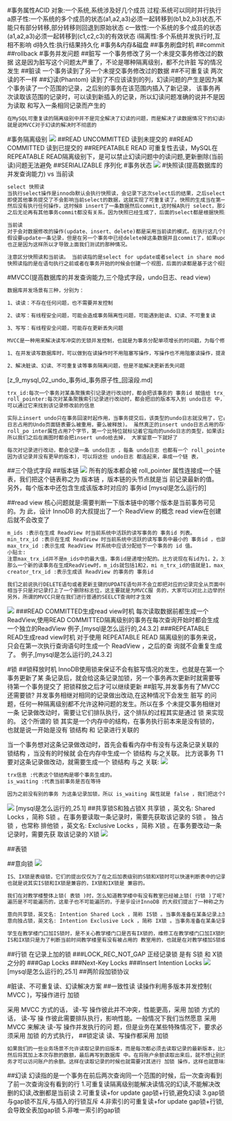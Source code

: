 #事务属性ACID
对象:一个系统,系统涉及好几个成员
过程:系统可以同时并行执行
a原子性:一个系统的多个成员的状态(a1,a2,a3)必须一起转移到(b1,b2,b3)状态,不能只有部分转移,部分转移则回退到原始状态
c一致性:一个系统的多个成员的状态(a1,a2,a3)必须一起转移到(c1,c2,c3)的有效状态
i隔离性:多个系统并发执行时,互相不影响
d持久性:执行结果持久化
#事务&内存&磁盘
##事务刷盘时机
##commit
##rollback
#事务并发问题
##脏写
一个事务修改了另一个未提交事务修改过的数据
这是因为脏写这个问题太严重了，不论是哪种隔离级别，都不允许脏 写的情况发生
##脏读
一个事务读到了另一个未提交事务修改过的数据
##不可重复读
两次读的不一样
##幻读(Phantom)
读到了不应该读到的列，幻读问题的产生是因为某个事务读了一个范围的记录，之后别的事务在该范围内插入了新记录，
该事务再次读取该范围的记录时，可以读到新插入的记录，所以幻读问题准确的说并不是因为读取
和写入一条相同记录而产生的
```asp
在MySQL可重复读的隔离级别中并不是完全解决了幻读的问题，而是解决了读数据情况下的幻读问题。而对于修改的操作依旧存在幻读问题，
就是说MVCC对于幻读的解决时不彻底的
```
[](https://juejin.cn/post/6844903799534911496#heading-9)

#事务隔离级别
![](.z_9_mysql_03_事务_隔离级别_MVCC_脏写_脏读_不可重复读_幻读_images/a4583e4b.png)
##READ UNCOMMITTED 
读到未提交的
##READ COMMITTED
读到已提交的
##REPEATABLE READ
可重复性去读，MySQL在REPEATABLE READ隔离级别下，是可以禁止幻读问题中的读问题,更新删除(当前读)问题无法避免
##SERIALIZABLE
序列化
#事务状态
![](.z_10_mysql_事务_隔离级别_images/bd0b7817.png)
#快照读(提高数据库的并发查询能力) vs 当前读
[](https://juejin.cn/post/6844903799534911496#heading-16)
```asp
select 快照读
当执行select操作是innodb默认会执行快照读，会记录下这次select后的结果，之后select 的时候就会返回这次快照的数据，
即使其他事务提交了不会影响当前select的数据，这就实现了可重复读了。快照的生成当在第一次执行select的时候，也就是说假设当A开启了事务，
然后没有执行任何操作，这时候B insert了一条数据然后commit,这时候A执行 select，那么返回的数据中就会有B添加的那条数据。
之后无论再有其他事务commit都没有关系，因为快照已经生成了，后面的select都是根据快照来的。

当前读
对于会对数据修改的操作(update、insert、delete)都是采用当前读的模式。在执行这几个操作时会读取最新的记录，即使是别的事务提交的数据也可以查询到。
假设要update一条记录，但是在另一个事务中已经delete掉这条数据并且commit了，如果update就会产生冲突，所以在update的时候需要知道最新的数据。
也正是因为这样所以才导致上面我们测试的那种情况。

注意区分快照读和当前读。 当前读指的是select for update或者select in share mode，指的是在更新之前必须先查寻当前的值，因此叫当前读。 
快照读指的是在语句执行之前或者在事务开始的时候会创建一个视图，后面的读都是基于这个视图的，不会再去查询最新的值。
```

#MVCC(提高数据库的并发查询能力,三个隐式字段，undo日志、read view)

```asp
数据库并发场景有三种，分别为：

​1、读读：不存在任何问题，也不需要并发控制

​2、读写：有线程安全问题，可能会造成事务隔离性问题，可能遇到脏读、幻读、不可重复读

​3、写写：有线程安全问题，可能存在更新丢失问题

​MVCC是一种用来解决读写冲突的无锁并发控制，也就是为事务分配单项增长的时间戳，为每个修改保存一个版本，版本与事务时间戳关联，读操作只读该事务开始前的数据库的快照，所以MVCC可以为数据库解决一下问题：

​1、在并发读写数据库时，可以做到在读操作时不用阻塞写操作，写操作也不用阻塞读操作，提高了数据库并发读写的性能

​2、解决脏读、幻读、不可重复读等事务隔离问题，但是不能解决更新丢失问题
```
[z_9_mysql_02_undo_事务id_事务原子性_回滚段.md]
[](https://github.com/twitter-forks/mysql/blob/master/storage/innobase/include/read0read.h#L124)
```asp
trx_id:每次一个事务对某条聚簇索引记录进行改动时，都会把该事务的 事务id 赋值给 trx_id 隐藏列
roll_pointer:每次对某条聚簇索引记录进行改动时，都会把旧的版本写入到 undo日志 中，然后这个隐藏 列就相当于一个指针，
可以通过它来找到该记录修改前的信息

实际上insert undo只在事务回滚时起作用，当事务提交后，该类型的undo日志就没用了，它占用的Und o Log Segment也会被系统回收(也就是该undo
日志占用的Undo页面链表要么被重用，要么被释放)。 虽然真正的insert undo日志占用的存储空间被释放了，但是roll_pointer的值并不会被清除，
roll_po inter属性占用7个字节，第一个比特位就标记着它指向的undo日志的类型，如果该比特位的值为1时， 就代表着它zhi向的undo日志类型为insert undo。
所以我们之后在画图时都会把insert undo给去掉， 大家留意一下就好了

每次对记录进行改动，都会记录一条 undo日志 ，每条 undo日志 也都有一个 roll_pointer 属性( INSERT 操作 对应的 undo日志 没有该属性，
因为该记录并没有更早的版本)，可以将这些 undo日志 都连起来，串成一个链 表，

```
##三个隐式字段
##版本链
![](.z_9_mysql_03_事务_隔离级别_MVCC_锁_锁释放_readview视图_脏写_脏读_不可重复读_幻读_images/0d5c9836.png)
所有的版本都会被 roll_pointer 属性连接成一个链表，我们把这个链表称之为 版本链 ，版本链的头节点就是当 前记录最新的值。
另外，每个版本中还包含生成该版本时对应的 事务id
[mysql是怎么运行的]

##read view
核心问题就是:需要判断一下版本链中的哪个版本是当前事务可见的。为 此，设计 InnoDB 的大叔提出了一个 ReadView 的概念
read view在创建后就不会改变了
```asp
m_ids :表示在生成 ReadView 时当前系统中活跃的读写事务的 事务id 列表。
min_trx_id :表示在生成 ReadView 时当前系统中活跃的读写事务中最小的 事务id ，也就是 m_ids 中的最 小值。
max_trx_id :表示生成 ReadView 时系统中应该分配给下一个事务的 id 值。
小贴士:
注意max_trx_id并不是m_ids中的最大值，事务id是递增分配的。比方说现在有id为1，2，3这三 个事务，之后id为3的事务提交了。
那么一个新的读事务在生成ReadView时，m_ids就包括1和2，mi n_trx_id的值就是1，max_trx_id的值就是4。
creator_trx_id :表示生成该 ReadView 的事务的 事务id 

我们之前说执行DELETE语句或者更新主键的UPDATE语句并不会立即把对应的记录完全从页面中删除，而 是执行一个所谓的delete mark操作，
相当于只是对记录打上了一个删除标志位，这主要就是为MVCC服 务的，大家可以对比上边举的例子自己试想一下怎么使用。 
另外，所谓的MVCC只是在我们进行普通的SEELCT查询时才生效
```
![](.z_9_mysql_03_事务_隔离级别_MVCC_锁_锁释放_readview视图_脏写_脏读_不可重复读_幻读_images/af8e4b70.png)
###READ COMMITTED生成read view时机
每次读取数据前都生成一个ReadView,使用READ COMMITTED隔离级别的事务在每次查询开始时都会生成一个独立的ReadView
例子,[mysql是怎么运行的,24.3.2]
###REPEATABLE READ生成read view时机
对于使用 REPEATABLE READ 隔离级别的事务来说，只会在第一次执行查询语句时生成一个 ReadView ，之后的查 询就不会重复生成了。
例子,[mysql是怎么运行的,24.3.2]

#锁
##锁释放时机
InnoDB使用锁来保证不会有脏写情况的发生，也就是在第一个事务更新了某 条记录后，就会给这条记录加锁，另一个事务再次更新时就需要等待第一个事务提交了
把锁释放之后才可以继续更新
##脏写,并发事务有了MVCC还需要锁?
并发事务相继对相同的记录做出改动,在这种情况下会发生 脏写 的问题，任何一种隔离级别都不允许这种问题的发生。所以在多 个未提交事务相继对一条
记录做改动时，需要让它们排队执行，这个排队的过程其实是通过 锁 来实现的。 这个所谓的 锁 其实是一个内存中的结构，在事务执行前本来是没有锁的，
也就是说一开始是没有 锁结构 和 记录进行关联的

当一个事务想对这条记录做改动时，首先会看看内存中有没有与这条记录关联的 锁结构 ，当没有的时候就 会在内存中生成一个 锁结构 与之关联。
比方说事务 T1 要对这条记录做改动，就需要生成一个 锁结构 与之 关联:
![](.z_9_mysql_03_事务_隔离级别_MVCC_锁_锁释放_readview视图_readview生成时机_脏写_脏读_不可重复读_幻读_images/2441e762.png)
```asp
trx信息 :代表这个锁结构是哪个事务生成的。
is_waiting :代表当前事务是否在等待

因为之前没有别的事务 为这条记录加锁，所以 is_waiting 属性就是 false ，我们把这个场景就称之为获取锁成功，或者加锁 成功
```
![](.z_9_mysql_03_事务_隔离级别_MVCC_锁_锁释放_readview视图_readview生成时机_脏写_脏读_不可重复读_幻读_images/d31273dc.png)
[mysql是怎么运行的,25.1]
##共享锁S和独占锁X
共享锁 ，英文名: Shared Locks ，简称 S锁 。在事务要读取一条记录时，需要先获取该记录的 S锁 。
独占锁 ，也常称 排他锁 ，英文名: Exclusive Locks ，简称 X锁 。在事务要改动一条记录时，需要先获 取该记录的 X锁 
![](.z_9_mysql_03_事务_隔离级别_MVCC_锁_锁释放_readview视图_readview生成时机_脏写_脏读_不可重复读_幻读_images/eeb92327.png)

##表锁

##意向锁
![](.z_9_mysql_03_事务_隔离级别_MVCC_锁_锁释放_readview视图_readview生成时机_脏写_脏读_不可重复读_幻读_images/0b4aadba.png)
```asp
IS、IX锁是表级锁，它们的提出仅仅为了在之后加表级别的S锁和X锁时可以快速判断表中的记录是否 被上锁，以避免用遍历的方式来查看表中有没有上锁的记录，
也就是说其实IS锁和IX锁是兼容的，IX锁和IX锁是 兼容的。
```
```asp
我们在对教学楼整体上锁( 表锁 )时，怎么知道教学楼中有没有教室已经被上锁( 行锁 )了呢?依次检查每一 间教室门口有没有上锁?那这效率也太慢了吧!
遍历是不可能遍历的，这辈子也不可能遍历的，于是乎设计InnoDB 的大叔们提出了一种称之为 意向锁 

意向共享锁，英文名: Intention Shared Lock ，简称 IS锁 。当事务准备在某条记录上加 S锁 时，需要先 在表级别加一个 IS锁 。
意向独占锁，英文名: Intention Exclusive Lock ，简称 IX锁 。当事务准备在某条记录上加 X锁 时，需 要先在表级别加一个 IX锁

学生在教学楼门口加IS锁时，是不关心教学楼门口是否有IX锁的，维修工在教学楼门口加IX锁时，是不 关心教学楼门口是否有IS锁或者其他IX锁的。
IS和IX锁只是为了判断当前时间教学楼里有没有被占用的 教室用的，也就是在对教学楼加S锁或者X锁时才会用到
```

##行锁
在记录上加的锁
###LOCK_REC_NOT_GAP
正经记录锁 是有 S锁 和 X锁 之分的
###Gap Locks
###Next-Key Locks 
###Insert Intention Locks 
![](.z_9_mysql_03_事务_隔离级别_MVCC_锁_锁释放_readview视图_readview生成时机_脏写_脏读_不可重复读_幻读_images/af349e91.png)
[mysql是怎么运行的,25.1]
##两阶段加锁协议

#脏读、不可重复读、幻读解决方案
##一致性读
读操作利用多版本并发控制( MVCC )，写操作进行 加锁

采用 MVCC 方式的话， 读-写 操作彼此并不冲突，性能更高，采用 加锁 方式的话， 读-写 操 作彼此需要排队执行，影响性能。一般情况下我们当然愿意
采用 MVCC 来解决 读-写 操作并发执行的问 题，但是业务在某些特殊情况下，要求必须采用 加锁 的方式执行，
##锁定读
读、写操作都采用 加锁 
```asp
如果我们的一些业务场景不允许读取记录的旧版本，而是每次都必须去读取记录的最新版本，比方在银 行存款的事务中，你需要先把账户的余额读出来，
然后将其加上本次存款的数额，最后再写到数据库 中。在将账户余额读取出来后，就不想让别的事务再访问该余额，直到本次存款事务执行完成，其他事 
务才可以访问账户的余额。这样在读取记录的时候也就需要对其进行 加锁 操作，这样也就意味着 读 操 作和 写 操作也像 写-写 操作那样排队执行
```
##幻读
幻读指的是一个事务在前后两次查询同一个范围的时候，后一次查询看到了前一次查询没有看到的行
[](https://time.geekbang.org/column/article/75173)
1.可重复读隔离级别能解决读情况的幻读,不能解决改删的幻读,改删都是当前读
2.可重复读+for update gap锁+行锁,避免幻读
3.gap锁与gap锁不互斥,与插入的行锁互斥
4.非索引的可重复读+for update gap锁+行锁,会导致全表加gap锁
5.非唯一索引的gap锁
